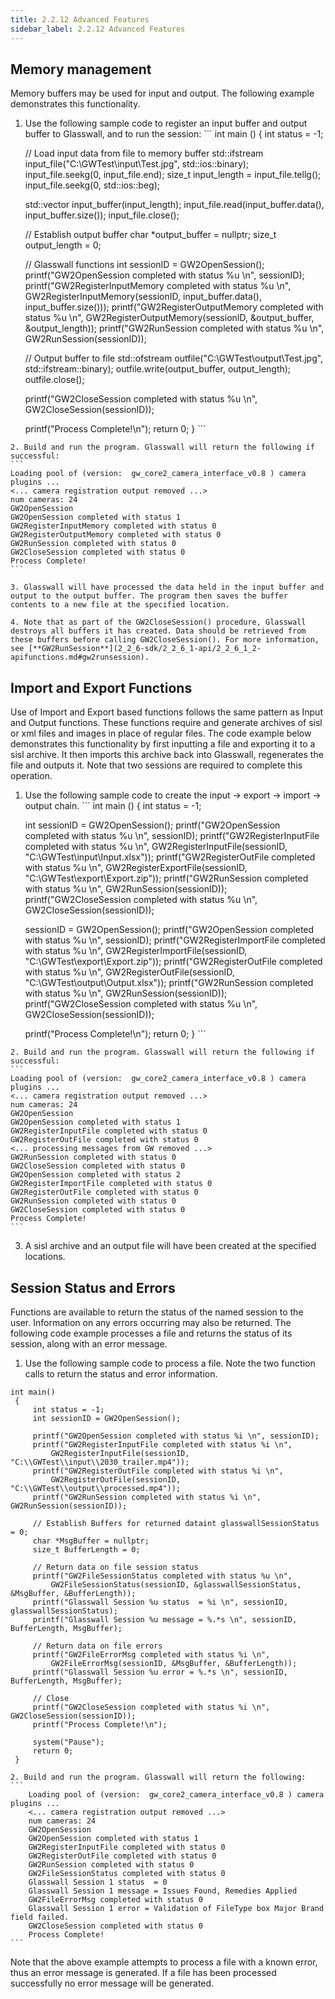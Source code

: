 ```yaml
---
title: 2.2.12 Advanced Features
sidebar_label: 2.2.12 Advanced Features
---
```

## Memory management

Memory buffers may be used for input and output. The following example demonstrates this functionality.

   1. Use the following sample code to register an input buffer and output buffer to Glasswall, and to run the session:
    ```
    int main ()
    {
        int status = -1;

        // Load input data from file to memory buffer
        std::ifstream input_file("C:\\GWTest\\input\\Test.jpg", std::ios::binary);
        input_file.seekg(0, input_file.end);
        size_t input_length = input_file.tellg();
        input_file.seekg(0, std::ios::beg);

        std::vector<char> input_buffer(input_length);
        input_file.read(input_buffer.data(), input_buffer.size());
        input_file.close();

        // Establish output buffer
        char *output_buffer = nullptr;
        size_t output_length = 0;
        
        // Glasswall functions
        int sessionID = GW2OpenSession();
        printf("GW2OpenSession completed with status %u \n", sessionID);
        printf("GW2RegisterInputMemory completed with status %u \n",
            GW2RegisterInputMemory(sessionID, input_buffer.data(), input_buffer.size()));
        printf("GW2RegisterOutputMemory completed with status %u \n",
            GW2RegisterOutputMemory(sessionID, &output_buffer, &output_length));
        printf("GW2RunSession completed with status %u \n", GW2RunSession(sessionID));

        // Output buffer to file
        std::ofstream outfile("C:\\GWTest\\output\\Test.jpg", std::ifstream::binary);
        outfile.write(output_buffer, output_length);
        outfile.close();
        
        printf("GW2CloseSession completed with status %u \n", GW2CloseSession(sessionID));

        printf("Process Complete!\n");
        return 0;
    }
    ```

    2. Build and run the program. Glasswall will return the following if successful:
    ```
    Loading pool of (version:  gw_core2_camera_interface_v0.8 ) camera plugins ...
    <... camera registration output removed ...>
    num cameras: 24
    GW2OpenSession
    GW2OpenSession completed with status 1
    GW2RegisterInputMemory completed with status 0
    GW2RegisterOutputMemory completed with status 0
    GW2RunSession completed with status 0
    GW2CloseSession completed with status 0
    Process Complete!
    ```

    3. Glasswall will have processed the data held in the input buffer and output to the output buffer. The program then saves the buffer contents to a new file at the specified location.

    4. Note that as part of the GW2CloseSession() procedure, Glasswall destroys all buffers it has created. Data should be retrieved from these buffers before calling GW2CloseSession(). For more information, see [**GW2RunSession**](2_2_6-sdk/2_2_6_1-api/2_2_6_1_2-apifunctions.md#gw2runsession).

## Import and Export Functions

Use of Import and Export based functions follows the same pattern as Input and Output functions. These functions require and generate archives of sisl or xml files and images in place of regular files. The code example below demonstrates this functionality by first inputting a file and exporting it to a sisl archive. It then imports this archive back into Glasswall, regenerates the file and outputs it. Note that two sessions are required to complete this operation.

   1. Use the following sample code to create the input → export → import → output chain.
    ```
    int main ()
    {
        int status = -1;
        
        int sessionID = GW2OpenSession();
        printf("GW2OpenSession completed with status %u \n", sessionID);
        printf("GW2RegisterInputFile completed with status %u \n",
            GW2RegisterInputFile(sessionID, "C:\\GWTest\\input\\Input.xlsx"));
        printf("GW2RegisterOutFile completed with status %u \n",
            GW2RegisterExportFile(sessionID, "C:\\GWTest\\export\\Export.zip"));
        printf("GW2RunSession completed with status %u \n", GW2RunSession(sessionID));
        printf("GW2CloseSession completed with status %u \n", GW2CloseSession(sessionID));

        sessionID = GW2OpenSession();
        printf("GW2OpenSession completed with status %u \n", sessionID);
        printf("GW2RegisterImportFile completed with status %u \n",
            GW2RegisterImportFile(sessionID, "C:\\GWTest\\export\\Export.zip"));
        printf("GW2RegisterOutFile completed with status %u \n",
            GW2RegisterOutFile(sessionID, "C:\\GWTest\\output\\Output.xlsx"));
        printf("GW2RunSession completed with status %u \n", GW2RunSession(sessionID));
        printf("GW2CloseSession completed with status %u \n", GW2CloseSession(sessionID));

        printf("Process Complete!\n");
        return 0;
    }
    ```

    2. Build and run the program. Glasswall will return the following if successful:
    ```
    Loading pool of (version:  gw_core2_camera_interface_v0.8 ) camera plugins ...
    <... camera registration output removed ...>
    num cameras: 24
    GW2OpenSession
    GW2OpenSession completed with status 1
    GW2RegisterInputFile completed with status 0
    GW2RegisterOutFile completed with status 0
    <... processing messages from GW removed ...>
    GW2RunSession completed with status 0
    GW2CloseSession completed with status 0
    GW2OpenSession completed with status 2
    GW2RegisterImportFile completed with status 0
    GW2RegisterOutFile completed with status 0
    GW2RunSession completed with status 0
    GW2CloseSession completed with status 0
    Process Complete!
    ```

   3. A sisl archive and an output file will have been created at the specified locations.

## Session Status and Errors

Functions are available to return the status of the named session to the user. Information on any errors occurring may also be returned. The following code example processes a file and returns the status of its session, along with an error message.

   1. Use the following sample code to process a file. Note the two function calls to return the status and error information.
   ```
   int main()
    {
        int status = -1;
        int sessionID = GW2OpenSession();

        printf("GW2OpenSession completed with status %i \n", sessionID);
        printf("GW2RegisterInputFile completed with status %i \n",
            GW2RegisterInputFile(sessionID, "C:\\GWTest\\input\\2030_trailer.mp4"));
        printf("GW2RegisterOutFile completed with status %i \n",
            GW2RegisterOutFile(sessionID, "C:\\GWTest\\output\\processed.mp4"));
        printf("GW2RunSession completed with status %i \n", GW2RunSession(sessionID));
        
        // Establish Buffers for returned dataint glasswallSessionStatus = 0;
        char *MsgBuffer = nullptr;
        size_t BufferLength = 0;

        // Return data on file session status
        printf("GW2FileSessionStatus completed with status %u \n",
            GW2FileSessionStatus(sessionID, &glasswallSessionStatus, &MsgBuffer, &BufferLength));
        printf("Glasswall Session %u status  = %i \n", sessionID, glasswallSessionStatus);
        printf("Glasswall Session %u message = %.*s \n", sessionID, BufferLength, MsgBuffer);
        
        // Return data on file errors
        printf("GW2FileErrorMsg completed with status %i \n",
            GW2FileErrorMsg(sessionID, &MsgBuffer, &BufferLength));
        printf("Glasswall Session %u error = %.*s \n", sessionID, BufferLength, MsgBuffer);

        // Close 
        printf("GW2CloseSession completed with status %i \n", GW2CloseSession(sessionID));
        printf("Process Complete!\n");

        system("Pause");
        return 0;
    }

   ```

    2. Build and run the program. Glasswall will return the following:
    ```
        Loading pool of (version:  gw_core2_camera_interface_v0.8 ) camera plugins ...
        <... camera registration output removed ...>
        num cameras: 24
        GW2OpenSession
        GW2OpenSession completed with status 1
        GW2RegisterInputFile completed with status 0
        GW2RegisterOutFile completed with status 0
        GW2RunSession completed with status 0
        GW2FileSessionStatus completed with status 0
        Glasswall Session 1 status  = 0
        Glasswall Session 1 message = Issues Found, Remedies Applied
        GW2FileErrorMsg completed with status 0
        Glasswall Session 1 error = Validation of FileType box Major Brand field failed.
        GW2CloseSession completed with status 0
        Process Complete!
    ```

Note that the above example attempts to process a file with a known error, thus an error message is generated. If a file has been processed successfully no error message will be generated.